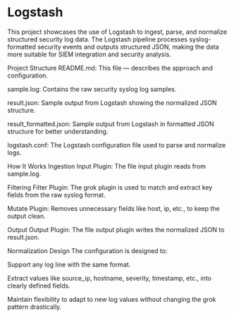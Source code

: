 # Logstash
This project showcases the use of Logstash to ingest, parse, and normalize structured security log data. The Logstash pipeline processes syslog-formatted security events and outputs structured JSON, making the data more suitable for SIEM integration and security analysis.

Project Structure
README.md: This file — describes the approach and configuration.

sample.log: Contains the raw security syslog log samples.

result.json: Sample output from Logstash showing the normalized JSON structure.

result_formatted.json: Sample output from Logstash in formatted JSON structure for better understanding.

logstash.conf: The Logstash configuration file used to parse and normalize logs.

How It Works
Ingestion
Input Plugin: The file input plugin reads from sample.log.

Filtering
Filter Plugin: The grok plugin is used to match and extract key fields from the raw syslog format.

Mutate Plugin: Removes unnecessary fields like host, ip, etc., to keep the output clean.

Output
Output Plugin: The file output plugin writes the normalized JSON to result.json.

Normalization Design
The configuration is designed to:

Support any log line with the same format.

Extract values like source_ip, hostname, severity, timestamp, etc., into clearly defined fields.

Maintain flexibility to adapt to new log values without changing the grok pattern drastically.

